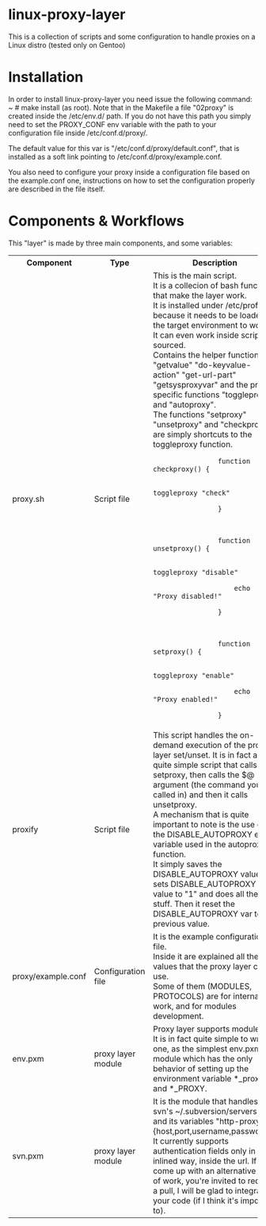 linux-proxy-layer
=================

This is a collection of scripts and some configuration to handle proxies on a Linux distro (tested only on Gentoo)

Installation
============
In order to install linux-proxy-layer you need issue the following command: ~ # make install (as root).
Note that in the Makefile a file "02proxy" is created inside the /etc/env.d/ path.
If you do not have this path you simply need to set the PROXY_CONF env variable with the path to your configuration file inside /etc/conf.d/proxy/.

The default value for this var is "/etc/conf.d/proxy/default.conf", that is installed as a soft link pointing to /etc/conf.d/proxy/example.conf.

You also need to configure your proxy inside a configuration file based on the example.conf one, instructions on how to set the configuration properly are described in the file itself.


Components & Workflows
======================
This "layer" is made by three main components, and some variables:

<table>
	<tr>
		<th>Component</th>
		<th>Type</th>
		<th>Description</th>
	</tr>
	<tr>
		<td>proxy.sh</td>
		<td>Script file</td>
		<td>This is the main script.<br/>
			It is a collecion of bash functions that make the layer work.<br/>
			It is installed under /etc/profile.d/ because it needs to be loaded in the target environment to work.<br/>
			It can even work inside scripts if sourced.<br/>
			Contains the helper functions "getvalue" "do-keyvalue-action" "get-url-part" "getsysproxyvar" and the proxy-specific functions "toggleproxy" and "autoproxy".<br/>
			The functions "setproxy" "unsetproxy" and "checkproxy" are simply shortcuts to the toggleproxy function.<br/>
			<code>
				function checkproxy() {<br/>
					toggleproxy "check"<br/>
				}<br/>
<br/>
				function unsetproxy() {<br/>
					toggleproxy "disable"<br/>
					echo "Proxy disabled!"<br/>
				}<br/>
<br/>
				function setproxy() {<br/>
					toggleproxy "enable"<br/>
					echo "Proxy enabled!"<br/>
				}
			</code>
		</td>
	</tr>
	<tr>
		<td>proxify</td>
		<td>Script file</td>
		<td>
			This script handles the on-demand execution of the proxy layer set/unset. It is in fact a quite simple script that calls setproxy, then calls the $@ argument (the command you called in) and then it calls unsetproxy.<br/>
			A mechanism that is quite important to note is the use of the DISABLE_AUTOPROXY env variable used in the autoproxy function.<br/>
			It simply saves the DISABLE_AUTOPROXY value, it sets DISABLE_AUTOPROXY value to "1" and does all the stuff. Then it reset the DISABLE_AUTOPROXY var to its previous value.
		</td>
	</tr>
	<tr>
		<td>proxy/example.conf</td>
		<td>Configuration file</td>
		<td>
			It is the example configuration file.<br/>
			Inside it are explained all the values that the proxy layer can use.<br/>
			Some of them (MODULES, PROTOCOLS) are for internal work, and for modules development.
		</td>
	</tr>
	<tr>
		<td>env.pxm</td>
		<td>proxy layer module</td>
		<td>
			Proxy layer supports modules.<br/>
			It is in fact quite simple to write one, as the simplest env.pxm module which has the only behavior of setting up the environment variable *_proxy and *_PROXY.
		</td>
	</tr>
	<tr>
		<td>svn.pxm</td>
		<td>proxy layer module</td>
		<td>
			It is the module that handles the svn's ~/.subversion/servers file, and its variables "http-proxy-{host,port,username,password}". It currently supports authentication fields only in inlined way, inside the url. If you come up with an alternative path of work, you're invited to request a pull, I will be glad to integrate your code (if I think it's important to).
		</td>
	</tr>
</table>

